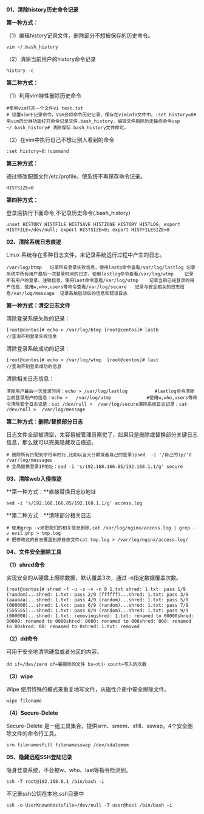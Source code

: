 **01、清除history历史命令记录**

**第一种方式：**

（1）编辑history记录文件，删除部分不想被保存的历史命令。

```
vim ~/.bash_history
```

（2）清除当前用户的history命令记录

```
history -c
```

**第二种方式：**

（1）利用vim特性删除历史命令

```
#使用vim打开一个文件vi test.txt
# 设置vim不记录命令，Vim会将命令历史记录，保存在viminfo文件中。:set history=0# 用vim的分屏功能打开命令记录文件.bash_history，编辑文件删除历史操作命令vsp ~/.bash_history# 清除保存.bash_history文件即可。
```

（2）在vim中执行自己不想让别人看到的命令

```
:set history=0:!command
```

**第三种方式：**

通过修改配置文件/etc/profile，使系统不再保存命令记录。

```
HISTSIZE=0
```

**第四种方式：**

登录后执行下面命令,不记录历史命令(.bash_history)

```
unset HISTORY HISTFILE HISTSAVE HISTZONE HISTORY HISTLOG; export HISTFILE=/dev/null; export HISTSIZE=0; export HISTFILESIZE=0
```

**02、清除系统日志痕迹**

Linux 系统存在多种日志文件，来记录系统运行过程中产生的日志。

```
/var/log/btmp   记录所有登录失败信息，使用lastb命令查看/var/log/lastlog 记录系统中所有用户最后一次登录时间的日志，使用lastlog命令查看/var/log/wtmp    记录所有用户的登录、注销信息，使用last命令查看/var/log/utmp    记录当前已经登录的用户信息，使用w,who,users等命令查看/var/log/secure   记录与安全相关的日志信息/var/log/message  记录系统启动后的信息和错误日志
```

**第一种方式：清空日志文件**

清除登录系统失败的记录：

```
[root@centos]# echo > /var/log/btmp [root@centos]# lastb             //查询不到登录失败信息
```

清除登录系统成功的记录：

```
[root@centos]# echo > /var/log/wtmp  [root@centos]# last              //查询不到登录成功的信息
```

清除相关日志信息：

```
清除用户最后一次登录时间：echo > /var/log/lastlog          #lastlog命令清除当前登录用户的信息：echo >   /var/log/utmp             #使用w,who,users等命令清除安全日志记录：cat /dev/null >  /var/log/secure清除系统日志记录：cat /dev/null >  /var/log/message
```

**第二种方式：删除/替换部分日志**

日志文件全部被清空，太容易被管理员察觉了，如果只是删除或替换部分关键日志信息，那么就可以完美隐藏攻击痕迹。

```
# 删除所有匹配到字符串的行,比如以当天日期或者自己的登录ipsed  -i '/自己的ip/'d  /var/log/messages
# 全局替换登录IP地址：sed -i 's/192.168.166.85/192.168.1.1/g' secure
```

**03、清除web入侵痕迹**

**第一种方式：**直接替换日志ip地址

```
sed -i 's/192.168.166.85/192.168.1.1/g' access.log
```

**第二种方式：**清除部分相关日志

```
# 使用grep -v来把我们的相关信息删除,cat /var/log/nginx/access.log | grep -v evil.php > tmp.log
# 把修改过的日志覆盖到原日志文件cat tmp.log > /var/log/nginx/access.log/
```

**04、文件安全删除工具**

**（1）shred命令**

实现安全的从硬盘上擦除数据，默认覆盖3次，通过 -n指定数据覆盖次数。

```
[root@centos]# shred -f -u -z -v -n 8 1.txt shred: 1.txt: pass 1/9 (random)...shred: 1.txt: pass 2/9 (ffffff)...shred: 1.txt: pass 3/9 (aaaaaa)...shred: 1.txt: pass 4/9 (random)...shred: 1.txt: pass 5/9 (000000)...shred: 1.txt: pass 6/9 (random)...shred: 1.txt: pass 7/9 (555555)...shred: 1.txt: pass 8/9 (random)...shred: 1.txt: pass 9/9 (000000)...shred: 1.txt: removingshred: 1.txt: renamed to 00000shred: 00000: renamed to 0000shred: 0000: renamed to 000shred: 000: renamed to 00shred: 00: renamed to 0shred: 1.txt: removed
```

**（2）dd命令**

可用于安全地清除硬盘或者分区的内容。

```
dd if=/dev/zero of=要删除的文件 bs=大小 count=写入的次数
```

**（3）wipe**

Wipe 使用特殊的模式来重复地写文件，从磁性介质中安全擦除文件。

```
wipe filename
```

**（4）Secure-Delete**

Secure-Delete 是一组工具集合，提供srm、smem、sfill、sswap，4个安全删除文件的命令行工具。

```
srm filenamesfill filenamesswap /dev/sda1smem
```

**05、隐藏远程SSH登陆记录**

隐身登录系统，不会被w、who、last等指令检测到。

```
ssh -T root@192.168.0.1 /bin/bash -i
```

不记录ssh公钥在本地.ssh目录中

```
ssh -o UserKnownHostsFile=/dev/null -T user@host /bin/bash –i
```